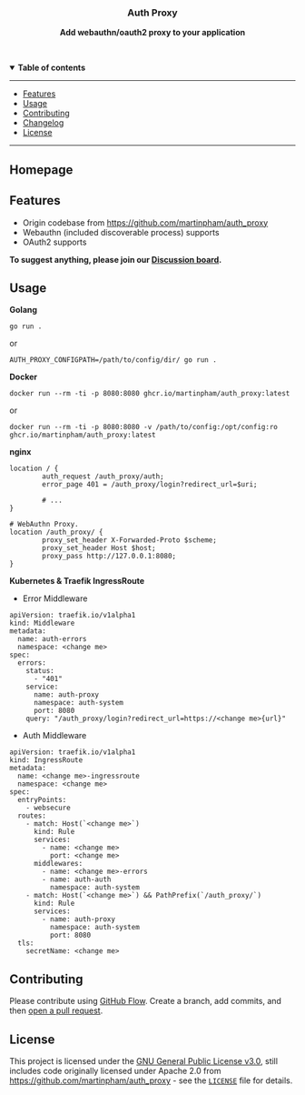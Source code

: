 <div align="center">
  <p>
    <h3>
      <b>
        Auth Proxy
      </b>
    </h3>
  </p>
  <p>
    <b>
      Add webauthn/oauth2 proxy to your application
    </b>
  </p>
  <p>

  </p>
  <br />
  <p>


  </p>
</div>

<details open>
  <summary><b>Table of contents</b></summary>

---

- [Features](#features)
- [Usage](#usage)
- [Contributing](#contributing)
- [Changelog](CHANGELOG.md)
- [License](#license)

---

</details>

## **Homepage**



## **Features**

- Origin codebase from https://github.com/martinpham/auth_proxy
- Webauthn (included discoverable process) supports
- OAuth2 supports

**To suggest anything, please join our [Discussion board](https://github.com/MartinPham/auth_proxy/discussions).**


## **Usage**

**Golang**
```
go run .
```
or
```
AUTH_PROXY_CONFIGPATH=/path/to/config/dir/ go run .
```

**Docker**
```
docker run --rm -ti -p 8080:8080 ghcr.io/martinpham/auth_proxy:latest
```
or
```
docker run --rm -ti -p 8080:8080 -v /path/to/config:/opt/config:ro ghcr.io/martinpham/auth_proxy:latest
```

**nginx**
```
location / {
        auth_request /auth_proxy/auth;
        error_page 401 = /auth_proxy/login?redirect_url=$uri;

        # ...
}

# WebAuthn Proxy.
location /auth_proxy/ {
        proxy_set_header X-Forwarded-Proto $scheme;
        proxy_set_header Host $host;
        proxy_pass http://127.0.0.1:8080;
}
```

**Kubernetes & Traefik IngressRoute**
- Error Middleware
```
apiVersion: traefik.io/v1alpha1
kind: Middleware
metadata:
  name: auth-errors
  namespace: <change me>
spec:
  errors:
    status:
      - "401"
    service:
      name: auth-proxy
      namespace: auth-system
      port: 8080
    query: "/auth_proxy/login?redirect_url=https://<change me>{url}"
```
- Auth Middleware
```
apiVersion: traefik.io/v1alpha1
kind: IngressRoute
metadata:
  name: <change me>-ingressroute
  namespace: <change me>
spec:
  entryPoints:
    - websecure
  routes:
    - match: Host(`<change me>`)
      kind: Rule
      services:
        - name: <change me>
          port: <change me>
      middlewares:
        - name: <change me>-errors
        - name: auth-auth
          namespace: auth-system
    - match: Host(`<change me>`) && PathPrefix(`/auth_proxy/`)
      kind: Rule
      services:
        - name: auth-proxy
          namespace: auth-system
          port: 8080
  tls:
    secretName: <change me>
```

## **Contributing**

Please contribute using [GitHub Flow](https://guides.github.com/introduction/flow). Create a branch, add commits, and then [open a pull request](https://github.com/MartinPham/auth_proxy/compare).



## **License**

This project is licensed under the [GNU General Public License v3.0](https://opensource.org/licenses/gpl-3.0.html), still includes code originally licensed under Apache 2.0 from https://github.com/martinpham/auth_proxy - see the [`LICENSE`](LICENSE) file for details.
